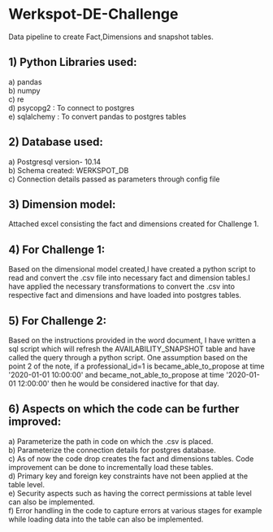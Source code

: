 # Werkspot-DE-Challenge
Data pipeline to create Fact,Dimensions and snapshot tables.

## 1) Python Libraries used:
a) pandas <br>
b) numpy <br>
c) re <br>
d) psycopg2 : To connect to postgres <br>
e) sqlalchemy : To convert pandas to postgres tables <br>

## 2) Database used:  
a) Postgresql version- 10.14 <br>
b) Schema  created: WERKSPOT_DB <br>
c) Connection details passed as parameters through config file <br>

## 3) Dimension model: 
Attached excel consisting the fact and dimensions created for Challenge 1. <br>

## 4) For Challenge 1:
Based on the dimensional model created,I have created a python script to read and convert the .csv file into necessary fact and dimension tables.I have applied the necessary transformations to convert the .csv into respective fact and dimensions and have loaded into postgres tables.

## 5) For Challenge 2: 
Based on the instructions provided in the word document, I have written a sql script which will refresh the AVAILABILITY_SNAPSHOT table and have called the query through a python script.
One assumption based on the point 2 of the note, if a professional_id=1 is became_able_to_propose at time '2020-01-01 10:00:00' and became_not_able_to_propose at time '2020-01-01 12:00:00' then he would be considered inactive for that day.


## 6) Aspects on which the code can be further improved:
a) Parameterize the path in code  on which the .csv is placed. <br>
b) Parameterize the connection details for postgres database. <br>
c) As of now the code drop creates the fact and dimensions tables. Code improvement can be done to incrementally load these tables. <br>
d) Primary key and foreign key constraints have not been applied at the table level. <br>
e) Security aspects such as having the correct permissions at table level can also be implemented. <br>
f) Error handling in the code to capture errors at various stages for example  while loading data into the table can also be implemented. <br>
